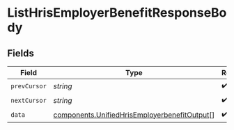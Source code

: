 # ListHrisEmployerBenefitResponseBody


## Fields

| Field                                                                                                        | Type                                                                                                         | Required                                                                                                     | Description                                                                                                  |
| ------------------------------------------------------------------------------------------------------------ | ------------------------------------------------------------------------------------------------------------ | ------------------------------------------------------------------------------------------------------------ | ------------------------------------------------------------------------------------------------------------ |
| `prevCursor`                                                                                                 | *string*                                                                                                     | :heavy_check_mark:                                                                                           | N/A                                                                                                          |
| `nextCursor`                                                                                                 | *string*                                                                                                     | :heavy_check_mark:                                                                                           | N/A                                                                                                          |
| `data`                                                                                                       | [components.UnifiedHrisEmployerbenefitOutput](../../models/components/unifiedhrisemployerbenefitoutput.md)[] | :heavy_check_mark:                                                                                           | N/A                                                                                                          |